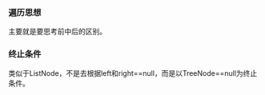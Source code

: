 ###   遍历思想
  主要就是要思考前中后的区别。  
  
### 终止条件
  类似于ListNode，不是去根据left和right==null，而是以TreeNode==null为终止条件。  